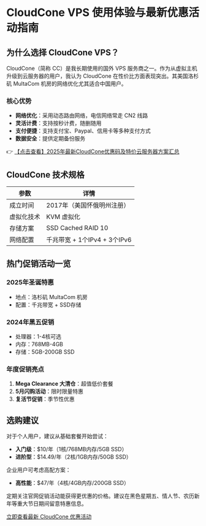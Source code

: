 # CloudCone VPS 使用体验与最新优惠活动指南

## 为什么选择 CloudCone VPS？

CloudCone（简称 CC）是我长期使用的国外 VPS 服务商之一。作为从虚拟主机升级到云服务器的用户，我认为 CloudCone 在性价比方面表现突出。其美国洛杉矶 MultaCom 机房的网络优化尤其适合中国用户。

### 核心优势
- **网络优化**：采用动态路由网络，电信网络常走 CN2 线路
- **灵活计费**：支持按秒计费，随删随用
- **支付便捷**：支持支付宝、Paypal、信用卡等多种支付方式
- **数据安全**：提供定期备份服务

👉 [【点击查看】2025年最新CloudCone优惠码及特价云服务器方案汇总](https://bit.ly/Cloudcone)

## CloudCone 技术规格

| 参数 | 详情 |
|------|------|
| 成立时间 | 2017年（美国怀俄明州注册） |
| 虚拟化技术 | KVM 虚拟化 |
| 存储方案 | SSD Cached RAID 10 |
| 网络配置 | 千兆带宽 + 1个IPv4 + 3个IPv6 |

## 热门促销活动一览

### 2025年圣诞特惠
- 地点：洛杉矶 MultaCom 机房
- 配置：千兆带宽 + SSD存储

### 2024年黑五促销
- 处理器：1-4核可选
- 内存：768MB-4GB
- 存储：5GB-200GB SSD

### 年度促销亮点
1. **Mega Clearance 大清仓**：超值低价套餐
2. **5月闪购活动**：限时限量特惠
3. **复活节促销**：季节性优惠

## 选购建议

对于个人用户，建议从基础套餐开始尝试：
- **入门级**：$10/年（1核/768MB内存/5GB SSD）
- **进阶型**：$14.49/年（2核/1GB内存/50GB SSD）

企业用户可考虑高配方案：
- **高性能**：$47/年（4核/4GB内存/200GB SSD）

定期关注官网促销活动能获得更优惠的价格。建议在黑色星期五、情人节、农历新年等重大节日期间留意特惠信息。

[立即查看最新 CloudCone 优惠活动](https://bit.ly/Cloudcone)